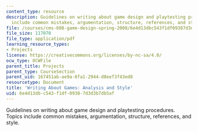 ```yaml
---
content_type: resource
description: Guidelines on writing about game design and playtesting procedures. Topics
  include common mistakes, argumentation, structure, references, and style.
file: /courses/cms-608-game-design-spring-2008/6e4d13dbc543f1df09387d3d3b7db5af_games.pdf
file_size: 117070
file_type: application/pdf
learning_resource_types:
- Projects
license: https://creativecommons.org/licenses/by-nc-sa/4.0/
ocw_type: OCWFile
parent_title: Projects
parent_type: CourseSection
parent_uid: 167451ab-ae9a-6fa1-2944-d8eef3f43ed8
resourcetype: Document
title: 'Writing About Games: Analysis and Style'
uid: 6e4d13db-c543-f1df-0938-7d3d3b7db5af
---
```

Guidelines on writing about game design and playtesting procedures. Topics include common mistakes, argumentation, structure, references, and style.
